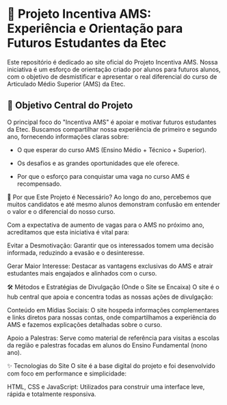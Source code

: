 # 🚀 Projeto Incentiva AMS: Experiência e Orientação para Futuros Estudantes da Etec
Este repositório é dedicado ao site oficial do Projeto Incentiva AMS. Nossa iniciativa é um esforço de orientação criado por alunos para futuros alunos, com o objetivo de desmistificar e apresentar o real diferencial do curso de Articulado Médio Superior (AMS) da Etec.

## 🎯 Objetivo Central do Projeto
O principal foco do "Incentiva AMS" é apoiar e motivar futuros estudantes da Etec. Buscamos compartilhar nossa experiência de primeiro e segundo ano, fornecendo informações claras sobre:
 * O que esperar do curso AMS (Ensino Médio + Técnico + Superior).
 - Os desafios e as grandes oportunidades que ele oferece.
 + Por que o esforço para conquistar uma vaga no curso AMS é recompensado.

📢 Por que Este Projeto é Necessário?
Ao longo do ano, percebemos que muitos candidatos e até mesmo alunos demonstram confusão em entender o valor e o diferencial do nosso curso.

Com a expectativa de aumento de vagas para o AMS no próximo ano, acreditamos que esta iniciativa é vital para:

Evitar a Desmotivação: Garantir que os interessados tomem uma decisão informada, reduzindo a evasão e o desinteresse.

Gerar Maior Interesse: Destacar as vantagens exclusivas do AMS e atrair estudantes mais engajados e alinhados com o curso.

🛠️ Métodos e Estratégias de Divulgação (Onde o Site se Encaixa)
O site é o hub central que apoia e concentra todas as nossas ações de divulgação:

Conteúdo em Mídias Sociais: O site hospeda informações complementares e links diretos para nossas contas, onde compartilhamos a experiência do AMS e fazemos explicações detalhadas sobre o curso.

Apoio a Palestras: Serve como material de referência para visitas a escolas da região e palestras focadas em alunos do Ensino Fundamental (nono ano).

✨ Tecnologias do Site
O site é a base digital do projeto e foi desenvolvido com foco em performance e simplicidade:

HTML, CSS e JavaScript: Utilizados para construir uma interface leve, rápida e totalmente responsiva.

